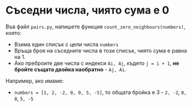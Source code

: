 # Съседни числа, чиято сума е 0

Във файл `pairs.py`, напишете функция `count_zero_neighbours(numbers)`, която:

* Взима един списък с цели числа `numbers`
* Връща броя на съседните числа в този списък, чиято сума е равна на 1.
* Ако преброите две числа с индекси `Ai, Aj`, където `j = i + 1`, **не бройте същата двойка наобратно** - `Aj, Ai`.

Например, ако имаме:

* `numbers = [1, 2, -2, 0, 0, 5, -5]`, то общата бройка е 3 - `2, -2`, `0, 0`, `5, -5`

